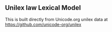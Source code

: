 Unilex law Lexical Model
----------------------

This is built directly from Unicode.org unilex data at
https://github.com/unicode-org/unilex
